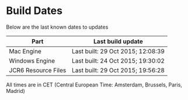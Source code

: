 # Build Dates

Below are the last known dates to updates

Part | Last build update
-----|-----
Mac Engine | Last built: 29 Oct 2015; 12:08:39
Windows Engine | Last built: 24 Oct 2015; 19:30:02
JCR6 Resource Files | Last built: 29 Oct 2015; 19:56:28
All times are in CET (Central European Time: Amsterdam, Brussels, Paris, Madrid)



